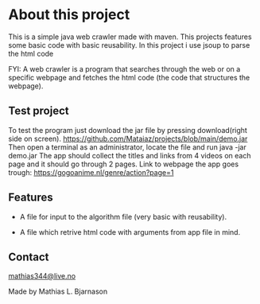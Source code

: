 # About this project #
This is a simple java web crawler made with maven.
This projects features some basic code with basic reusability.
In this project i use jsoup to parse the html code

FYI: A web crawler is a program that searches through the web or on a specific webpage and fetches the html code (the code that structures the webpage).

## Test project ##
To test the program just download the jar file by pressing download(right side on screen).
https://github.com/Mataiaz/projects/blob/main/demo.jar
Then open a terminal as an administrator, locate the file
and run java -jar demo.jar
The app should collect the titles and links from 4 videos on each page and it should go through 2 pages.
Link to webpage the app goes trough:
https://gogoanime.nl/genre/action?page=1

## Features ##
* A file for input to the algorithm file (very basic with reusability).

* A file which retrive html code with arguments from app file in mind.

## Contact ##
mathias344@live.no

Made by Mathias L. Bjarnason

